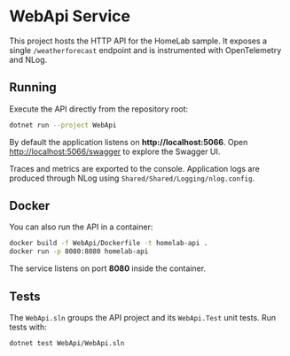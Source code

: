 # WebApi Service

This project hosts the HTTP API for the HomeLab sample. It exposes a single `/weatherforecast` endpoint and is instrumented with OpenTelemetry and NLog.

## Running

Execute the API directly from the repository root:

```bash
dotnet run --project WebApi
```

By default the application listens on **http://localhost:5066**. Open <http://localhost:5066/swagger> to explore the Swagger UI.

Traces and metrics are exported to the console. Application logs are produced through NLog using `Shared/Shared/Logging/nlog.config`.

## Docker

You can also run the API in a container:

```bash
docker build -f WebApi/Dockerfile -t homelab-api .
docker run -p 8080:8080 homelab-api
```

The service listens on port **8080** inside the container.

## Tests

The `WebApi.sln` groups the API project and its `WebApi.Test` unit tests. Run tests with:

```bash
dotnet test WebApi/WebApi.sln
```
